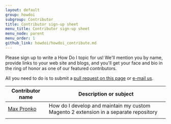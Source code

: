 ```yaml
---
layout: default
group: howdoi
subgroup: Contributor
title: Contributor sign-up sheet
menu_title: Contributor sign-up sheet
menu_node: parent
menu_order: 1
github_link: howdoi/howdoi_contribute.md
---
```


Please sign up to write a How Do I topic for us! We'll mention you by name, provide links to your web site and blogs, and you'll get your face and bio in the ring of honor as one of our featured contributors.

All you need to do is to submit a <a href="{{ site.githuburl }}howdoi/howdoi_contribute.md">pull request on this page</a> or <a href="mailto:DL-Magento-Doc-Feedback@ebay.com">e-mail us</a>.


| Contributor name  |  Description or subject |
|---|---|
| <a href="http://www.maxpronko.com/" title="Max Pronko">Max Pronko</a>  | How do I develop and maintain my custom Magento 2 extension in a separate repository  |
|   |   |

